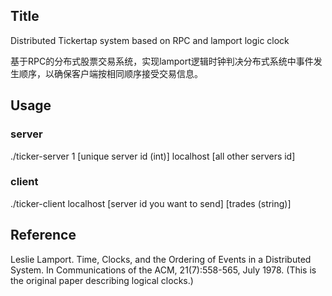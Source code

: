 ## Title
Distributed Tickertap system based on RPC and lamport logic clock</br>

基于RPC的分布式股票交易系统，实现lamport逻辑时钟判决分布式系统中事件发生顺序，以确保客户端按相同顺序接受交易信息。

## Usage
### server
./ticker-server 1 [unique server id (int)] localhost [all other servers id]
### client
./ticker-client localhost [server id you want to send] [trades (string)]


## Reference
Leslie Lamport. Time, Clocks, and the Ordering of Events in a Distributed System. In Communications of the ACM, 21(7):558-565, July 1978. (This is the original paper describing logical clocks.)